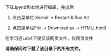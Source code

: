 



下载.ipynb到本地进行编辑，完成后



1. 点击菜单栏 Kernel -> Restart & Run All



2. 点击菜单栏File -> Download as -> HTML(.html)







在学习通Lab4下提交该网页文件，仅网页文件







**请确保同时下载了该目录下的所有文件。**






